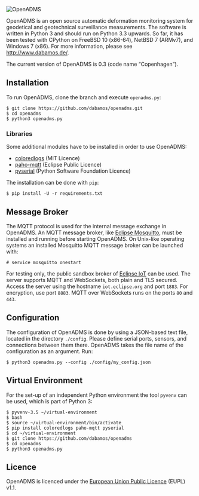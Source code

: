 ![OpenADMS](http://www.dabamos.de/github/openadms.png)

OpenADMS is an open source automatic deformation monitoring system for
geodetical and geotechnical surveillance measurements. The software is written
in Python 3 and should run on Python 3.3 upwards. So far, it has been tested
with CPython on FreeBSD 10 (x86-64), NetBSD 7 (ARMv7), and Windows 7 (x86).
For more information, please see http://www.dabamos.de/.

The current version of OpenADMS is 0.3 (code name “Copenhagen”).

## Installation
To run OpenADMS, clone the branch and execute `openadms.py`:

```
$ git clone https://github.com/dabamos/openadms.git
$ cd openadms
$ python3 openadms.py
```

### Libraries
Some additional modules have to be installed in order to use OpenADMS:

* [coloredlogs](https://pypi.python.org/pypi/coloredlogs) (MIT Licence)
* [paho-mqtt](https://pypi.python.org/pypi/paho-mqtt) (Eclipse Public Licence)
* [pyserial](https://pypi.python.org/pypi/pyserial) (Python Software Foundation Licence)

The installation can be done with `pip`:

```
$ pip install -U -r requirements.txt
```
## Message Broker
The MQTT protocol is used for the internal message exchange in OpenADMS. An MQTT
message broker, like [Eclipse Mosquitto](http://mosquitto.org/), must be
installed and running before starting OpenADMS. On Unix-like operating systems
an installed Mosquitto MQTT message broker can be launched with:

```
# service mosquitto onestart
```

For testing only, the public sandbox broker of
[Eclipse IoT](http://iot.eclipse.org/getting-started) can be used. The server
supports MQTT and WebSockets, both plain and TLS secured. Access the server
using the hostname `iot.eclipse.org` and port `1883`. For encryption, use port
`8883`. MQTT over WebSockets runs on the ports `80` and `443`.

## Configuration
The configuration of OpenADMS is done by using a JSON-based text file, located
in the directory `./config`. Please define serial ports, sensors, and
connections between them there. OpenADMS takes the file name of the
configuration as an argument. Run:

```
$ python3 openadms.py --config ./config/my_config.json
```

## Virtual Environment
For the set-up of an independent Python environment the tool `pyvenv` can be
used, which is part of Python 3:

```
$ pyvenv-3.5 ~/virtual-environment
$ bash
$ source ~/virtual-environment/bin/activate
$ pip install coloredlogs paho-mqtt pyserial
$ cd ~/virtual-environment
$ git clone https://github.com/dabamos/openadms
$ cd openadms
$ python3 openadms.py
```

## Licence
OpenADMS is licenced under the [European Union Public
Licence](https://joinup.ec.europa.eu/community/eupl/og_page/eupl) (EUPL) v1.1.

